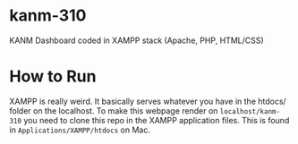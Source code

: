 # kanm-310
KANM Dashboard coded in XAMPP stack (Apache, PHP, HTML/CSS) 

# How to Run
XAMPP is really weird.
It basically serves whatever you have in the htdocs/ folder on the localhost.
To make this webpage render on `localhost/kanm-310` you need to clone this repo in the XAMPP application files.
This is found in `Applications/XAMPP/htdocs` on Mac.
